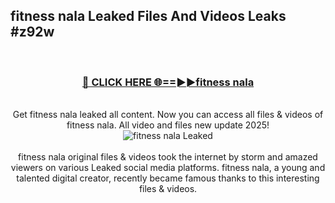 ## fitness nala Leaked Files And Videos Leaks #z92w
<br>
<div align="center">
<h3><a href="https://watchclip.my.id/fitness nala" rel="nofollow">🔴 CLICK HERE 🌐==►►fitness nala</a></h3>
<br>
Get fitness nala leaked all content. Now you can access all files & videos of fitness nala. All video and files new update 2025!
<br>
<a href="https://watchclip.my.id/fitness nala" rel="nofollow" data-target="animated-image.originalLink"><img src="https://i.ibb.co.com/WyWwxjT/player-gif2.gif" alt="fitness nala Leaked" style="max-width: 100%; display: inline-block;" data-target="animated-image.originalImage"></a>
<br><br>
fitness nala original files & videos took the internet by storm and amazed viewers on various Leaked social media platforms. fitness nala, a young and talented digital creator, recently became famous thanks to this interesting files & videos.
</div>
<br>